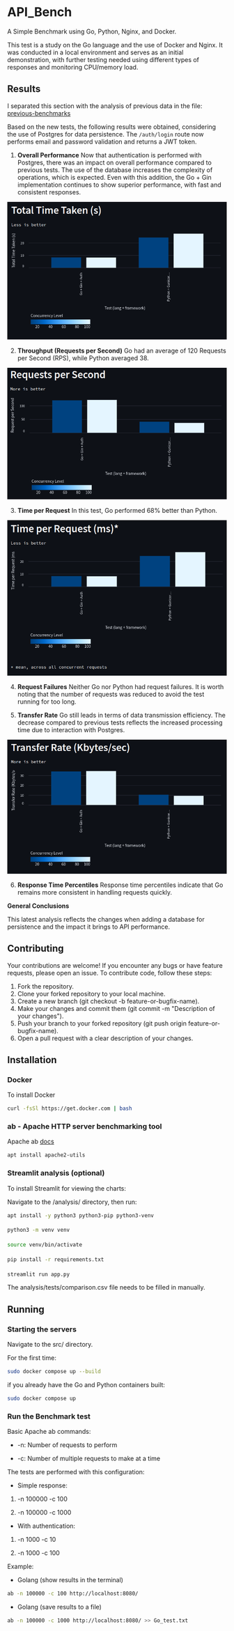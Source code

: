 # API_Bench
A Simple Benchmark using Go, Python, Nginx, and Docker.

This test is a study on the Go language and the use of Docker and Nginx. It was conducted in a local environment and serves as an initial demonstration, with further testing needed using different types of responses and monitoring CPU/memory load.


## Results

I separated this section with the analysis of previous data in the file: [previous-benchmarks](previous-benchmarks.md)

Based on the new tests, the following results were obtained, considering the use of Postgres for data persistence. The `/auth/login` route now performs email and password validation and returns a JWT token.


1. **Overall Performance**
Now that authentication is performed with Postgres, there was an impact on overall performance compared to previous tests. The use of the database increases the complexity of operations, which is expected. Even with this addition, the Go + Gin implementation continues to show superior performance, with fast and consistent responses.


![](analysis/imgs/auth/time_taken.png)


2. **Throughput (Requests per Second)**
Go had an average of 120 Requests per Second (RPS), while Python averaged 38.

![](analysis/imgs/auth/rps.png)


3. **Time per Request**
In this test, Go performed 68% better than Python.

![](analysis/imgs/auth/time_p_r.png)


4. **Request Failures**
Neither Go nor Python had request failures. It is worth noting that the number of requests was reduced to avoid the test running for too long.


5. **Transfer Rate**
Go still leads in terms of data transmission efficiency. The decrease compared to previous tests reflects the increased processing time due to interaction with Postgres.

![](analysis/imgs/auth/transfer_rate.png)


6. **Response Time Percentiles**
Response time percentiles indicate that Go remains more consistent in handling requests quickly.

**General Conclusions**

This latest analysis reflects the changes when adding a database for persistence and the impact it brings to API performance.


## Contributing

Your contributions are welcome! If you encounter any bugs or have feature requests, please open an issue. To contribute code, follow these steps:

1. Fork the repository.
2. Clone your forked repository to your local machine.
3. Create a new branch (git checkout -b feature-or-bugfix-name).
4. Make your changes and commit them (git commit -m "Description of your changes").
5. Push your branch to your forked repository (git push origin feature-or-bugfix-name).
6. Open a pull request with a clear description of your changes.

## Installation

### Docker

To install Docker

```bash
curl -fsSl https://get.docker.com | bash
```

### ab - Apache HTTP server benchmarking tool

Apache ab [docs](https://httpd.apache.org/docs/current/programs/ab.html)

```bash
apt install apache2-utils
```

### Streamlit analysis (optional)

To install Streamlit for viewing the charts:

Navigate to the /analysis/ directory, then run:

```bash
apt install -y python3 python3-pip python3-venv

python3 -m venv venv

source venv/bin/activate

pip install -r requirements.txt

streamlit run app.py
```

The analysis/tests/comparison.csv file needs to be filled in manually.


## Running 

### Starting the servers

Navigate to the src/ directory.

For the first time:
```bash
sudo docker compose up --build
```

if you already have the Go and Python containers built:
```bash
sudo docker compose up
```

### Run the Benchmark test

Basic Apache ab commands:

- -n: Number of requests to perform

- -c: Number of multiple requests to make at a time

The tests are performed with this configuration:

- Simple response:

1. -n 100000 -c 100

2. -n 100000 -c 1000

- With authentication:

1. -n 1000 -c 10

2. -n 1000 -c 100


Example:

- Golang (show results in the terminal)
```bash
ab -n 100000 -c 100 http://localhost:8080/ 
```

- Golang (save results to a file)
```bash
ab -n 100000 -c 1000 http://localhost:8080/ >> Go_test.txt
```